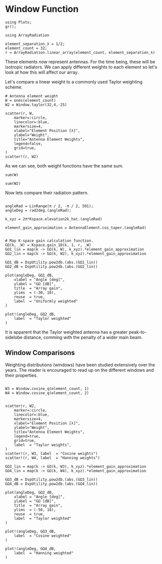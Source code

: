 # Window Function

``` @example WindowWeights
using Plots;
gr();

using ArrayRadiation

element_separation_λ = 1/2;
element_count = 32;
r = ArrayRadiation.linear_array(element_count, element_separation_λ)
```

These elements now represent antennas. For the time being, these will be isotropic radiators.
We can apply different weights to each element so let's look at how this will affect our array.

Let's compare a linear weight to a commonly used Taylor weighting scheme.

``` @example WindowWeights
# Antenna element weight
W = ones(element_count)
W2 = Window.taylor(32,4,-25)

scatter(r, W, 
    marker=:circle, 
    linecolor=:blue, 
    markersize=4, 
    xlabel="Element Position [λ]", 
    ylabel="Weight", 
    title="Antenna Element Weights", 
    legend=false, 
    grid=true,
)
scatter!(r, W2)
```

As we can see, both weight functions have the same sum.

``` @example WindowWeights
sum(W)
```

``` @example WindowWeights
sum(W2)
```

Now lets compare their radiation pattern.

``` @example WindowWeights

angleRad = LinRange(π / 2, -π / 2, 501);
angleDeg = rad2deg.(angleRad);

k_xyz = 2π*Kspace.elevation2k_hat.(angleRad)

element_gain_approximation = AntennaElement.cos_taper.(angleRad)


# Map K-space gain calculation function.
GΩ(k, _W) = Kspace.gain_1D(k, 1, r, _W)
GΩ1_lin = map(k -> GΩ(k, W), k_xyz).*element_gain_approximation
GΩ2_lin = map(k -> GΩ(k, W2), k_xyz).*element_gain_approximation

GΩ1_dB = DspUtility.pow2db.(abs.(GΩ1_lin))
GΩ2_dB = DspUtility.pow2db.(abs.(GΩ2_lin))

plot(angleDeg, GΩ1_dB,
    xlabel = "Angle [deg]",
    ylabel = "GΩ [dB]",
    title  = "Array gain",
    ylims  = (-30, 18),
    reuse  = true,
    label  = "Uniformly weighted"
)

plot!(angleDeg, GΩ2_dB, 
    label  = "Taylor weighted"
)
```

It is apparent that the Taylor weighted antenna has a greater peak-to-sidelobe distance, comming with the penalty of a wider main beam.

## Window Comparisons

Weighting distributions (windows) have been studied extensively over the years.
The reader is encouraged to read up on the different windows and their properties.

``` @example WindowWeights

W3 = Window.cosine_q(element_count, 1)
W4 = Window.cosine_q(element_count, 2)


scatter(r, W2, 
    marker=:circle, 
    linecolor=:blue, 
    markersize=4, 
    xlabel="Element Position [λ]", 
    ylabel="Weight", 
    title="Antenna Element Weights", 
    legend=true, 
    grid=true,
    label  = "Taylor weights",
)
scatter!(r, W3, label  = "Cosine weights")
scatter!(r, W4, label  = "Hanning weights")
```

``` @example WindowWeights
GΩ3_lin = map(k -> GΩ(k, W3), k_xyz).*element_gain_approximation
GΩ4_lin = map(k -> GΩ(k, W4), k_xyz).*element_gain_approximation

GΩ3_dB = DspUtility.pow2db.(abs.(GΩ3_lin))
GΩ4_dB = DspUtility.pow2db.(abs.(GΩ4_lin))

plot(angleDeg, GΩ2_dB,
    xlabel = "Angle [deg]",
    ylabel = "GΩ [dB]",
    title  = "Array gain",
    ylims  = (-50, 18),
    reuse  = true,
    label  = "Taylor weighted"
)

plot!(angleDeg, GΩ3_dB, 
    label  = "Cosine weighted"
)

plot!(angleDeg, GΩ4_dB, 
    label  = "Hanning weighted"
)
```
